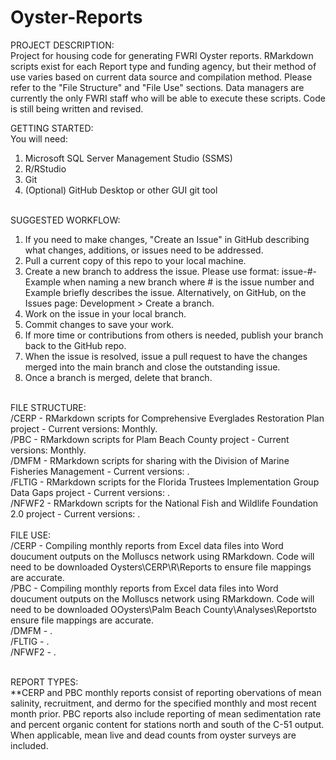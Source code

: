 # Oyster-Reports
PROJECT DESCRIPTION: <br>
Project for housing code for generating FWRI Oyster reports.  RMarkdown scripts exist for each Report type and funding agency, but their method of use varies based on current data source and compilation method. Please refer to the "File Structure" and "File Use" sections. 
Data managers are currently the only FWRI staff who will be able to execute these scripts. Code is still being written and revised.

GETTING STARTED: <br>
You will need:<br> 
1. Microsoft SQL Server Management Studio (SSMS)
2. R/RStudio
3. Git
4. (Optional) GitHub Desktop or other GUI git tool
<br>
SUGGESTED WORKFLOW:

1. If you need to make changes, "Create an Issue" in GitHub describing what changes, additions, or issues need to be addressed.
2. Pull a current copy of this repo to your local machine.
3. Create a new branch to address the issue. Please use format: issue-#-Example when naming a new branch where # is the issue number and Example briefly describes the issue. Alternatively, on GitHub, on the Issues page: Development > Create a branch.
4. Work on the issue in your local branch.
5. Commit changes to save your work.
6. If more time or contributions from others is needed, publish your branch back to the GitHub repo.
7. When the issue is resolved, issue a pull request to have the changes merged into the main branch and close the outstanding issue.
8. Once a branch is merged, delete that branch.
<br> 
FILE STRUCTURE: <br>
/CERP - RMarkdown scripts for Comprehensive Everglades Restoration Plan project - Current versions: Monthly.<br>
/PBC - RMarkdown scripts for Plam Beach County project - Current versions: Monthly.<br>
/DMFM - RMarkdown scripts for sharing with the Division of Marine Fisheries Management  - Current versions: .<br>
/FLTIG - RMarkdown scripts for the Florida Trustees Implementation Group Data Gaps project  - Current versions: .<br>
/NFWF2 - RMarkdown scripts for the National Fish and Wildlife Foundation 2.0 project - Current versions: .<br>
<br>
FILE USE:<br>
/CERP - Compiling monthly reports from Excel data files into Word doucument outputs on the Molluscs network using RMarkdown. Code will need to be downloaded Oysters\CERP\R\Reports to ensure file mappings are accurate.<br>
/PBC - Compiling monthly reports from Excel data files into Word doucument outputs on the Molluscs network using RMarkdown. Code will need to be downloaded OOysters\Palm Beach County\Analyses\Reportsto ensure file mappings are accurate.<br>
/DMFM - .<br>
/FLTIG - .<br>
/NFWF2 - .<br>
<br>

REPORT TYPES: <br>
**CERP and PBC monthly reports consist of reporting obervations of mean salinity, recruitment, and dermo for the specified monthly and most recent month prior. PBC reports also include reporting of mean sedimentation rate and percent organic content for stations north and south of the C-51 output. When applicable, mean live and dead counts from oyster surveys are included. 
